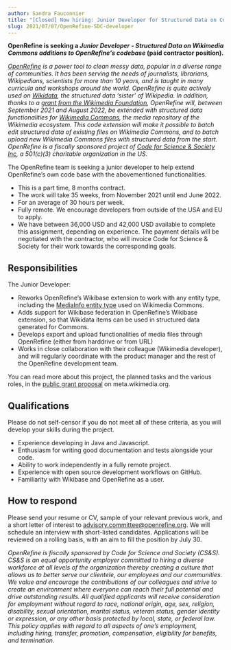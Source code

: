 ```yaml
---
author: Sandra Fauconnier
title: "[Closed] Now hiring: Junior Developer for Structured Data on Commons functionalities in OpenRefine"
slug: 2021/07/07/OpenRefine-SDC-developer
---
```


**OpenRefine is seeking a *Junior Developer - Structured Data on Wikimedia Commons additions to OpenRefine's codebase* (paid contractor position).**
<!--truncate-->
*[OpenRefine](https://openrefine.org/) is a power tool to clean messy data, popular in a diverse range of communities. It has been serving the needs of journalists, librarians, Wikipedians, scientists for more than 10 years, and is taught in many curricula and workshops around the world.* 
*OpenRefine is quite actively used on [Wikidata](https://www.wikidata.org), the structured data ‘sister’ of Wikipedia. In addition, thanks to a [grant from the Wikimedia Foundation](https://meta.wikimedia.org/wiki/Grants:Project/Structured_Data_on_Wikimedia_Commons_functionalities_in_OpenRefine), OpenRefine will, between September 2021 and August 2022, be extended with structured data functionalities for [Wikimedia Commons](https://commons.wikimedia.org/wiki/Commons:Structured_data), the media repository of the Wikimedia ecosystem. This code extension will make it possible to batch edit structured data of existing files on Wikimedia Commons, and to batch upload new Wikimedia Commons files with structured data from the start.*
*OpenRefine is a fiscally sponsored project of [Code for Science & Society Inc](https://codeforscience.org/), a 501(c)(3) charitable organization in the US.*

The OpenRefine team is seeking a junior developer to help extend OpenRefine’s own code base with the abovementioned functionalities.

* This is a part time, 8 months contract. 
* The work will take 35 weeks, from November 2021 until end June 2022.
* For an average of 30 hours per week.
* Fully remote. We encourage developers from outside of the USA and EU to apply.
* We have between 36,000 USD and 42,000 USD available to complete this assignment, depending on experience. The payment details will be negotiated with the contractor, who will invoice Code for Science & Society for their work towards the corresponding goals.

## Responsibilities

The Junior Developer:

* Reworks OpenRefine’s Wikibase extension to work with any entity type, including the [MediaInfo entity type](https://www.mediawiki.org/wiki/Extension:WikibaseMediaInfo#MediaInfo_Entity) used on Wikimedia Commons.
* Adds support for Wikibase federation in OpenRefine’s Wikibase extension, so that Wikidata items can be used in structured data generated for Commons.
* Develops export and upload functionalities of media files through OpenRefine (either from harddrive or from URL)
* Works in close collaboration with their colleague (Wikimedia developer), and will regularly coordinate with the product manager and the rest of the OpenRefine development team.

You can read more about this project, the planned tasks and the various roles, in the [public grant proposal](https://meta.wikimedia.org/wiki/Grants:Project/Structured_Data_on_Wikimedia_Commons_functionalities_in_OpenRefine) on meta.wikimedia.org.

## Qualifications

Please do not self-censor if you do not meet all of these criteria, as you will develop your skills during the project.
* Experience developing in Java and Javascript.
* Enthusiasm for writing good documentation and tests alongside your code.
* Ability to work independently in a fully remote project.
* Experience with open source development workflows on GitHub.
* Familiarity with Wikibase and OpenRefine as a user.

## How to respond

Please send your resume or CV, sample of your relevant previous work, and a short letter of interest to advisory.committee@openrefine.org. We will schedule an interview with short-listed candidates. Applications will be reviewed on a rolling basis, with an aim to fill the position by July 30.

*OpenRefine is fiscally sponsored by Code for Science and Society (CS&S). CS&S is an equal opportunity employer committed to hiring a diverse workforce at all levels of the organization thereby creating a culture that allows us to better serve our clientele, our employees and our communities. We value and encourage the contributions of our colleagues and strive to create an environment where everyone can reach their full potential and drive outstanding results. All qualified applicants will receive consideration for employment without regard to race, national origin, age, sex, religion, disability, sexual orientation, marital status, veteran status, gender identity or expression, or any other basis protected by local, state, or federal law. This policy applies with regard to all aspects of one’s employment, including hiring, transfer, promotion, compensation, eligibility for benefits, and termination.*
